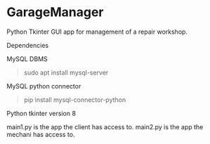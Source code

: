 # GarageManager
Python Tkinter GUI app for management of a repair workshop.

Dependencies

MySQL DBMS
> sudo apt install mysql-server

MySQL python connector
> pip install mysql-connector-python

Python tkinter version 8

main1.py is the app the client has access to.
main2.py is the app the mechani has access to.
